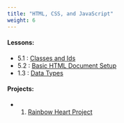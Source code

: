 ```yaml
---
title: "HTML, CSS, and JavaScript"
weight: 6
---
```


 
#### Lessons:
 - 5.1 : [Classes and Ids](http://coding-for-the-web.lsupathways.org/5_unit_5/1_lesson_1/)
 - 5.2 : [Basic HTML Document Setup](http://coding-for-the-web.lsupathways.org/5_unit_5/2_lesson_2/)
 - 1.3 : [Data Types](http://coding-for-the-web.lsupathways.org/1_unit_1/3_lesson_3/)
  
#### Projects:
 - 1. [Rainbow Heart Project](http://coding-for-the-web.lsupathways.org/1_unit_1/projects/)